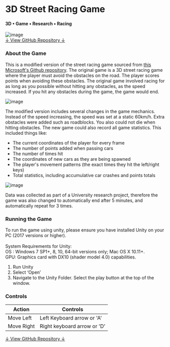 <div class="writtenContent">
<br>

# 3D Street Racing Game
#### 3D • Game • Research • Racing

<!-- ----------- Intro ----------- -->
<div class="image-container">
    <img src="../../assets/content/projects-images/racingGame/header.PNG" loading="lazy" alt="image" class="image-full"/>
</div>
<!-- ----------------------------- -->

<div class="download-container">
    <div class="download-link">
        <a href="https://github.com/vondreii/Modified-Street-Racing-Game" class="button">↓ View GitHub Repository ↓</a>
    </div>
</div>

### About the Game

This is a modified version of the street racing game sourced from [this Microsoft's Github repository](https://github.com/Microsoft/Imagine_street-racing).
The original game is a 3D street racing game where the player must avoid the obstacles on the road. The player scores points when avoiding these obstacles. 
The original game involved racing for as long as you possible without hitting any obstacles, as the speed increased. If you hit any obstacles during the game, the game would end.

<!-- ----------- Image ----------- -->   
<div class="image-container">
  <img src="../../assets/content/projects-images/racingGame/street-racing-preview.gif" loading="lazy" alt="image" class="image"/> 
</div>
<!-- ----------------------------- -->

The modified version includes several changes in the game mechanics. Instead of the speed increasing, the speed was set at a static 60km/h. 
Extra obstacles were added such as roadblocks. You also could not die when hitting obstacles. The new game could also record all game statistics. This included things like:

* The current coordinates of the player for every frame
* The number of points added when passing cars
* The number of times hit
* The coordinates of new cars as they are being spawned
* The player's movement patterns (the exact times they hit the left/right keys)
* Total statistics, including accumulative car crashes and points totals

<!-- ----------- Image ----------- -->   
<div class="image-container">
  <img src="../../assets/content/projects-images/racingGame/roadblock.PNG" loading="lazy" alt="image" class="image"/> 
</div>
<!-- ----------------------------- -->

Data was collected as part of a University research project, therefore the game was also changed to automatically end after 5 minutes, and automatically repeat for 3 times.

### Running the Game
To run the game using unity, please ensure you have installed Unity on your PC (2017
versions or higher).\
\
System Requirements for Unity:\
OS : Windows 7 SP1+, 8, 10, 64-bit versions only; Mac OS X 10.11+.\
GPU: Graphics card with DX10 (shader model 4.0) capabilities.

1. Run Unity
2. Select ‘Open’
3. Navigate to the Unity Folder. Select the play button at the top of the window.

### Controls

Action  	  	| Controls
--------------- | -------------
Move Left 	  	| Left Keyboard arrow or 'A'
Move Right	  	| Right keyboard arrow or 'D'


<div class="download-container">
    <div class="download-link">
        <a href="https://github.com/vondreii/Modified-Street-Racing-Game" class="button">↓ View GitHub Repository ↓</a>
    </div>
</div>

</div>
